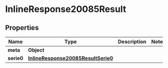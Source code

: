# InlineResponse20085Result

## Properties
Name | Type | Description | Notes
------------ | ------------- | ------------- | -------------
**meta** | **Object** |  | 
**serie0** | [**InlineResponse20085ResultSerie0**](InlineResponse20085ResultSerie0.md) |  | 
